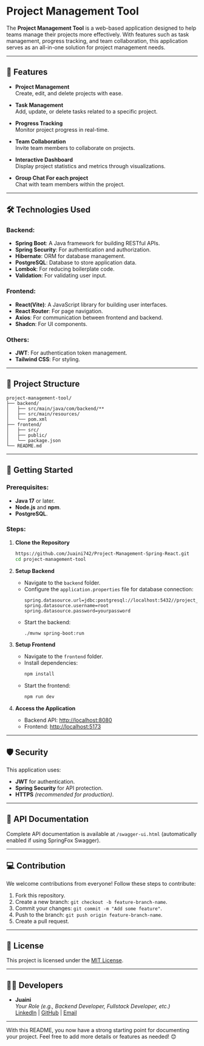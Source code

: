 # Project Management Tool

The **Project Management Tool** is a web-based application designed to help teams manage their projects more effectively. With features such as task management, progress tracking, and team collaboration, this application serves as an all-in-one solution for project management needs.

---

## 🌟 Features

- **Project Management**  
  Create, edit, and delete projects with ease.

- **Task Management**  
  Add, update, or delete tasks related to a specific project.

- **Progress Tracking**  
  Monitor project progress in real-time.

- **Team Collaboration**  
  Invite team members to collaborate on projects.

- **Interactive Dashboard**  
  Display project statistics and metrics through visualizations.

- **Group Chat For each project**  
  Chat with team members within the project.

---

## 🛠️ Technologies Used

### Backend:
- **Spring Boot**: A Java framework for building RESTful APIs.
- **Spring Security**: For authentication and authorization.
- **Hibernate**: ORM for database management.
- **PostgreSQL**: Database to store application data.
- **Lombok**: For reducing boilerplate code.
- **Validation**: For validating user input.

### Frontend:
- **React(Vite)**: A JavaScript library for building user interfaces.
- **React Router**: For page navigation.
- **Axios**: For communication between frontend and backend.
- **Shadcn**: For UI components.

### Others:
- **JWT**: For authentication token management.
- **Tailwind CSS**: For styling.

---

## 📂 Project Structure

```
project-management-tool/
├── backend/
│   ├── src/main/java/com/backend/**
│   ├── src/main/resources/
│   └── pom.xml
├── frontend/
│   ├── src/
│   ├── public/
│   └── package.json
└── README.md
```

---

## 🚀 Getting Started

### Prerequisites:
- **Java 17** or later.
- **Node.js** and **npm**.
- **PostgreSQL**.

### Steps:

1. **Clone the Repository**
   ```bash
   https://github.com/Juaini742/Project-Management-Spring-React.git
   cd project-management-tool
   ```

2. **Setup Backend**
    - Navigate to the `backend` folder.
    - Configure the `application.properties` file for database connection:
      ```properties
      spring.datasource.url=jdbc:postgresql://localhost:5432//project_management_tool
      spring.datasource.username=root
      spring.datasource.password=yourpassword
      ```
    - Start the backend:
      ```bash
      ./mvnw spring-boot:run
      ```

3. **Setup Frontend**
    - Navigate to the `frontend` folder.
    - Install dependencies:
      ```bash
      npm install
      ```
    - Start the frontend:
      ```bash
      npm run dev
      ```

4. **Access the Application**
    - Backend API: [http://localhost:8080](http://localhost:8080)
    - Frontend: [http://localhost:5173](http://localhost:5173)

---

## 🛡️ Security

This application uses:
- **JWT** for authentication.
- **Spring Security** for API protection.
- **HTTPS** *(recommended for production)*.

---

## 📖 API Documentation

Complete API documentation is available at `/swagger-ui.html` (automatically enabled if using SpringFox Swagger).

---

## 💻 Contribution

We welcome contributions from everyone! Follow these steps to contribute:

1. Fork this repository.
2. Create a new branch: `git checkout -b feature-branch-name`.
3. Commit your changes: `git commit -m "Add some feature"`.
4. Push to the branch: `git push origin feature-branch-name`.
5. Create a pull request.

---

## 📜 License

This project is licensed under the [MIT License](LICENSE).

---

## 🧑‍💻 Developers

- **Juaini**  
  *Your Role (e.g., Backend Developer, Fullstack Developer, etc.)*  
  [LinkedIn](https://www.linkedin.com/in/juaini-i/) | [GitHub](https://github.com/Juaini742) | [Email](mailto:juaini742@gmail.com)

---

With this README, you now have a strong starting point for documenting your project. Feel free to add more details or features as needed! 😊